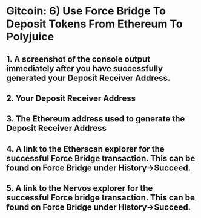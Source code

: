 # Gitcoin: 6) Use Force Bridge To Deposit Tokens From Ethereum To Polyjuice

## 1. A screenshot of the console output immediately after you have successfully generated your Deposit Receiver Address.
## 2. Your Deposit Receiver Address
## 3. The Ethereum address used to generate the Deposit Receiver Address
## 4. A link to the Etherscan explorer for the successful Force Bridge transaction. This can be found on Force Bridge under History→Succeed.
## 5. A link to the Nervos explorer for the successful Force bridge transaction. This can be found on Force Bridge under History→Succeed.
